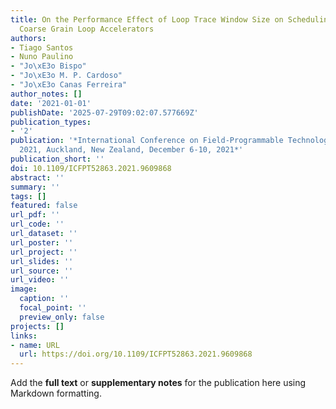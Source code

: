 ```yaml
---
title: On the Performance Effect of Loop Trace Window Size on Scheduling for Configurable
  Coarse Grain Loop Accelerators
authors:
- Tiago Santos
- Nuno Paulino
- "Jo\xE3o Bispo"
- "Jo\xE3o M. P. Cardoso"
- "Jo\xE3o Canas Ferreira"
author_notes: []
date: '2021-01-01'
publishDate: '2025-07-29T09:02:07.577669Z'
publication_types:
- '2'
publication: '*International Conference on Field-Programmable Technology, (IC)FPT
  2021, Auckland, New Zealand, December 6-10, 2021*'
publication_short: ''
doi: 10.1109/ICFPT52863.2021.9609868
abstract: ''
summary: ''
tags: []
featured: false
url_pdf: ''
url_code: ''
url_dataset: ''
url_poster: ''
url_project: ''
url_slides: ''
url_source: ''
url_video: ''
image:
  caption: ''
  focal_point: ''
  preview_only: false
projects: []
links:
- name: URL
  url: https://doi.org/10.1109/ICFPT52863.2021.9609868
---
```


Add the **full text** or **supplementary notes** for the publication here using Markdown formatting.
